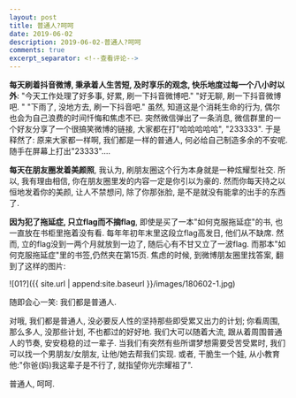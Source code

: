 ```yaml
---
layout: post
title: 普通人?呵呵
date: 2019-06-02
description: 2019-06-02-普通人?呵呵
comments: true
excerpt_separator: <!--查看评论-->
---
```


**每天刷着抖音微博, 秉承着人生苦短, 及时享乐的观念, 快乐地度过每一个八小时以外**: "今天工作处理了好多事, 好累, 刷一下抖音微博吧." "好无聊, 刷一下抖音微博吧. " "下雨了, 没地方去, 刷一下抖音吧." 虽然, 知道这是个消耗生命的行为, 偶尔也会为自己浪费的时间忏悔和焦虑不已. 突然微信弹出了一条消息, 微信群里的一个好友分享了一个很搞笑微博的链接, 大家都在打"哈哈哈哈哈", "233333". 于是释然了: 原来大家都一样啊, 我们都是一样的普通人, 何必给自己制造多余的不安呢. 随手在屏幕上打出"23333"....

**每天在朋友圈发着美颜照**, 我认为, 刷朋友圈这个行为本身就是一种炫耀型社交. 所以, 我有理由相信, 你在朋友圈里发的内容一定是你引以为豪的. 然而你每天持之以恒地发着你的美颜, 让人不禁想问, 除了你那张脸, 是不是就没有能拿的出手的东西了. 

**因为犯了拖延症, 只立flag而不摘flag**, 即使是买了一本"如何克服拖延症"的书, 也一直放在书柜里拖着没有看. 每年年初年末里这段立flag高发日, 他们从不缺席. 然而, 立的flag没到一两个月就放到一边了, 随后心有不甘又立了一波flag. 而那本"如何克服拖延症"里的书签,仍然夹在第15页. 焦虑的时候, 到微博朋友圈里找答案, 翻到了这样的图片:

![01?]({{ site.url | append:site.baseurl }}/images/180602-1.jpg)

随即会心一笑: 我们都是普通人. 

对哦, 我们都是普通人, 没必要反人性的坚持那些即受累又出力的计划; 你看周围, 那么多人, 没那些计划, 不也都过的好好地. 我们大可以随着大流, 跟从着周围普通人的节奏, 安安稳稳的过一辈子. 当我们有突然有些所谓梦想需要受苦受累时, 我们可以找一个男朋友/女朋友, 让他/她去帮我们实现. 或者, 干脆生一个娃, 从小教育他:"你爸(妈)我这辈子是不行了, 就指望你光宗耀祖了". 

普通人, 呵呵.

<!--查看评论-->